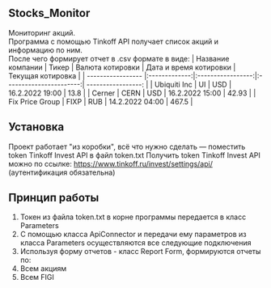 ## Stocks_Monitor
Мониторинг акций.  
Программа с помощью Tinkoff API получает список акций и информацию по ним.  
После чего формирует отчет в .csv формате в виде:
| Название компании | Тикер         | Валюта котировки  | Дата и время котировки  | Текущая котировка  | 
| ----------------- |:-------------:|:-----------------:|:-----------------------:| -----------------: |
| Ubiquiti Inc      | UI            |   USD             |   16.2.2022 19:00       |   13.8             |
| Cerner            | CERN          |   USD             |   16.2.2022 15:00       |   42.93            |
| Fix Price Group   | FIXP          |   RUB             |   14.2.2022 04:00       |   467.5            |
  
## Установка  
  Проект работает "из коробки", всё что нужно сделать — поместить token Tinkoff Invest API в файл token.txt
  Получить token Tinkoff Invest API можно по ссылке: https://www.tinkoff.ru/invest/settings/api/ (аутентификация обязательна)
## Принцип работы  
  1. Токен из файла token.txt в корне программы передается в класс Parameters
  2. С помощью класса ApiConnector и передачи ему параметров из класса Parameters осуществляются все следующие подключения
  3. Используя форму отчетов - класс Report Form, формируются отчеты по:  
  1. Всем акциям
  2. Всем FIGI
  
